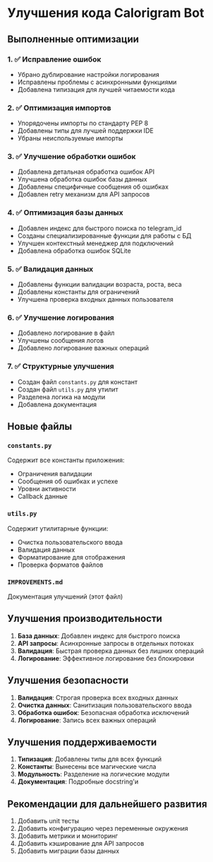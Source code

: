 # Улучшения кода Calorigram Bot

## Выполненные оптимизации

### 1. ✅ Исправление ошибок
- Убрано дублирование настройки логирования
- Исправлены проблемы с асинхронными функциями
- Добавлена типизация для лучшей читаемости кода

### 2. ✅ Оптимизация импортов
- Упорядочены импорты по стандарту PEP 8
- Добавлены типы для лучшей поддержки IDE
- Убраны неиспользуемые импорты

### 3. ✅ Улучшение обработки ошибок
- Добавлена детальная обработка ошибок API
- Улучшена обработка ошибок базы данных
- Добавлены специфичные сообщения об ошибках
- Добавлен retry механизм для API запросов

### 4. ✅ Оптимизация базы данных
- Добавлен индекс для быстрого поиска по telegram_id
- Созданы специализированные функции для работы с БД
- Улучшен контекстный менеджер для подключений
- Добавлена обработка ошибок SQLite

### 5. ✅ Валидация данных
- Добавлены функции валидации возраста, роста, веса
- Добавлены константы для ограничений
- Улучшена проверка входных данных пользователя

### 6. ✅ Улучшение логирования
- Добавлено логирование в файл
- Улучшены сообщения логов
- Добавлено логирование важных операций

### 7. ✅ Структурные улучшения
- Создан файл `constants.py` для констант
- Создан файл `utils.py` для утилит
- Разделена логика на модули
- Добавлена документация

## Новые файлы

### `constants.py`
Содержит все константы приложения:
- Ограничения валидации
- Сообщения об ошибках и успехе
- Уровни активности
- Callback данные

### `utils.py`
Содержит утилитарные функции:
- Очистка пользовательского ввода
- Валидация данных
- Форматирование для отображения
- Проверка форматов файлов

### `IMPROVEMENTS.md`
Документация улучшений (этот файл)

## Улучшения производительности

1. **База данных**: Добавлен индекс для быстрого поиска
2. **API запросы**: Асинхронные запросы в отдельных потоках
3. **Валидация**: Быстрая проверка данных без лишних операций
4. **Логирование**: Эффективное логирование без блокировки

## Улучшения безопасности

1. **Валидация**: Строгая проверка всех входных данных
2. **Очистка данных**: Санитизация пользовательского ввода
3. **Обработка ошибок**: Безопасная обработка исключений
4. **Логирование**: Запись всех важных операций

## Улучшения поддерживаемости

1. **Типизация**: Добавлены типы для всех функций
2. **Константы**: Вынесены все магические числа
3. **Модульность**: Разделение на логические модули
4. **Документация**: Подробные docstring'и

## Рекомендации для дальнейшего развития

1. Добавить unit тесты
2. Добавить конфигурацию через переменные окружения
3. Добавить метрики и мониторинг
4. Добавить кэширование для API запросов
5. Добавить миграции базы данных
